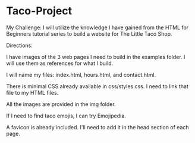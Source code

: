 # Taco-Project
My Challenge: I will utilize the knowledge I have gained from the HTML for Beginners tutorial series to build a website for The Little Taco Shop.

Directions:

I have images of the 3 web pages I need to build in the examples folder. I will use them as references for what I build.

I will name my files: index.html, hours.html, and contact.html.

There is minimal CSS already available in css/styles.css. I need to link that file to my HTML files.

All the images are provided in the img folder.

If I need to find taco emojis, I can try Emojipedia.

A favicon is already included. I'll need to add it in the head section of each page.

